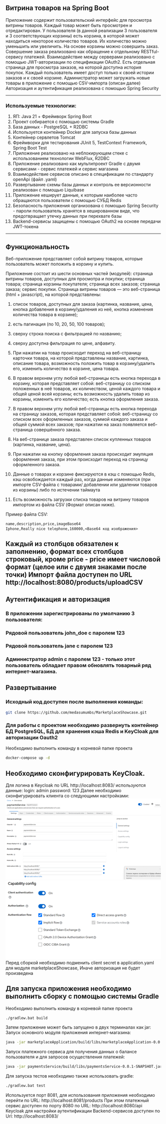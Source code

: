 
## Витрина товаров на Spring Boot

Приложение содержит пользовательский интерфейс для просмотра витрины товаров.
Каждый товар может быть просмотрен и отредактирован.
У пользователя (в данной реализации 3 пользователя и 3 соответствующих корзины) есть корзина, в которой может находиться некоторое
количество товаров. 
Их количество можно уменьшить или увеличить.
На основе корзины можно совершить заказ.
Совершение заказа реализовано как обращение к отдельному RESTful-сервису платежей. 
Взаимодействие между серверами реализовано с помощью JWT-авторизации по спецификации OAuth2.
Есть отдельная страница для просмотра заказов, на которой доступна история покупок.
Каждый пользователь имеет доступ только к своей истории заказов и к своей корзине.
Администратор может загружать новые товары в приложение с помощью CSV-импорта (описан далее)
Авторизация и аутентификация реализована с помощью Spring Security

---

### Используемые технологии:
1. ЯП: Java 21 + Фреймворк Spring Boot
2. Проект собирается с помощью системы Gradle
3. База данных - PostgreSQL + R2DBC
4. Используется контейнер Docker для запуска базы данных
5. Контейнер сервлетов Tomcat
6. Фреймворки для тестирования JUnit 5, TestContext Framework, Spring Boot Test
7. Приложение реализовано на неблокирующем стеке с использованием технологии WebFlux, R2DBC
8. Приложение реализовано как мультипроект Gradle с двумя сервисами - сервис платежей и сервис магазина
9. Взаимодействие сервисов описано в спецификации по стандарту openApi (файл .yaml)  
10. Развертывание схемы базы данных и контроль ее версионности реализован с помощью Liquibase
11. Приложение кеширует данные, к которым наиболее часто обращаются пользователи с помощью СУБД Redis
12. Безопасность приложения организована с помощью Spring Security - пароли пользователь хранятся в хешированном виде, что предотвращает утечку данных при перехвате базы
13. Backend-сервисы защищены с помощью OAuth2 на основе передачи JWT-токена

---

## Функциональность

Веб-приложение представляет собой витрину товаров, которые пользователь может положить в корзину и купить.

Приложение состоит из шести основных частей (модулей): страница витрины товаров, доступных для просмотра и покупки; страница товара; страница корзины покупателя; страница всех заказов; страница заказа; сервис покупки.
Страница витрины товаров — это веб-страница (html + javascript), на которой представлены:
1) список товаров, доступных для заказа (картинка, название, цена, кнопка добавления в корзину/удаления из неё, кнопка изменения количества товара в корзине);
2) есть пагинация (по 10, 20, 50, 100 товаров);
3) сверху строка поиска с фильтрацией по названию;
4) сверху доступна фильтрация по цене, алфавиту.

5) При нажатии на товар происходит переход на веб-страницу карточки товара, на которой представлены 
название, картинка, описание товара, возможность положить товар в корзину/удалить его, изменить количество в корзине,
цена товара.
6) В правом верхнем углу любой веб-страницы есть кнопка перехода в корзину, которая представляет собой:
веб-страницу со списком положенных в неё товаров, их количеством, ценой каждого товара и общей ценой всей корзины;
есть возможность удалить товар из корзины, изменить его количество;
есть кнопка оформления заказа.
7) В правом верхнем углу любой веб-страницы есть кнопка перехода на страницу заказов, которая представляет собой:
веб-страницу со списком всех оформленных заказов, суммой каждого заказа и общей суммой всех заказов;
при нажатии на заказ появляется веб-страница совершённого заказа.
8) На веб-странице заказа представлен список купленных товаров (картинка, название, цена).
9) При нажатии на кнопку оформления заказа происходит эмуляция оформления заказа, при этом происходит переход на страницу оформленного заказа.
10) Данные о товарах и корзине фиксируются в кэш с помощью Redis, кэш освобождается каждый раз, когда данные изменяются (при импорте CSV-файла с товарами/ добавлении или удалении товаров из корзины) либо по истечении таймаута
11) Есть возможность загрузки списка товаров на витрину товаров импортом из файла CSV (Формат описан ниже).

Пример файла CSV:
```csv
name,description,price,imageBase64
Iphone,Really nice telephone,160000,<Base64 код изображения>
```
Каждый из столбцов обязателен к заполнению, формат всех столбцов строковый, кроме price - price имеет числовой формат (целое или с двумя знаками после точки)
Импорт файла доступен по URL
http://localhost:8080/products/uploadCSV
---

## Аутентификация и авторизация
### В приложении зарегистрированы по умолчанию 3 пользователя:
### Рядовой пользователь john_doe с паролем 123
### Рядовой пользователь jane с паролем 123
### Администратор admin с паролем 123 - только этот пользователь обладает правом обновлять товарный ряд интернет-магазина.


## Развертывание

### Исходный код доступен после выполнения команды:

```bash
git clone https://github.com/medasumumbs/MarketplaceShowcase.git
```

### Для работы с проектом необходимо развернуть контейнер БД PostgreSQL, БД для хранения кэша Redis и KeyCloak для авторизации Oauth2
Необходимо выполнить команду в корневой папке проекта
```bash
docker-compose up -d 
```
## Необходимо сконфигурировать KeyCloak. 
Для логина в Keycloak по URL http://localhost:8083/ используются данные:
login: admin
password: 123
Далее необходимо сконфигурировать клиента со следующими настройками:
![](img/keycloakUserSettings1.png)
![](img/keycloakUserSettings2.png)
Перед сборкой необходимо подменить client secret в application.yaml для модуля marketplaceShowcase,
Иначе авторизация не будет произведена 


## Для запуска приложения необходимо выполнить сборку с помощью системы Gradle
Необходимо выполнить команду в корневой папке проекта
   ```bash
   ./gradlew.bat build
   ```
Затем приложение может быть запущено в двух терминалах как jar:
Запуск основного модуля приложения интернет-магазина:
   ```bash
   java -jar marketplaceApplication/build/libs/marketplaceApplication-0.0.1-SNAPSHOT.jar
   ```
Запуск платежного сервиса для получения данных о балансе пользователя и для запросов осуществления платежей:
   ```bash
   java -jar paymentsService/build/libs/paymentsService-0.0.1-SNAPSHOT.jar
   ```
Для запуска тестов необходимо также использовать gradle:
   ```bash
   ./gradlew.bat test
   ```
Используется порт 8081, для использования приложения необходимо перейти по URL:
http://localhost:8081/products
При этом платежный сервис доступен по порту 8080 по URL:
http://localhost:8080/api
Keycloak для настройки аутентификации Backend-сервисов доступен по Url:
http://localhost:8083/